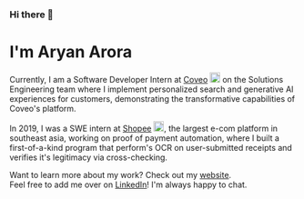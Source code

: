 ### Hi there 👋

# I'm Aryan Arora

Currently, I am a Software Developer Intern at [Coveo](https://www.coveo.com/en) <img src="https://zapier-images.imgix.net/storage/services/0bab211415df8e73200f86495d151928.png" alt="Coveo" width="18" height="18"> on the Solutions Engineering team where I implement personalized search and generative AI experiences for customers, demonstrating the transformative capabilities of Coveo's platform.

In 2019, I was a SWE intern at [Shopee](https://shopee.ph/) <img src="https://seeklogo.com/images/S/shopee-logo-DD5CAE562A-seeklogo.com.png" alt="Shopee" width="18" height="18">, the largest e-com platform in southeast asia, working on proof of payment automation, where I built a first-of-a-kind program that perform's OCR on user-submitted receipts and verifies it's legitimacy via cross-checking.

Want to learn more about my work? Check out my [website](https://aryanarora.ca/).<br>
Feel free to add me over on [LinkedIn](https://www.linkedin.com/in/aryanxarora/)! I'm always happy to chat.
